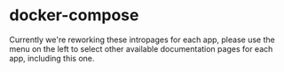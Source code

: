 # docker-compose

Currently we're reworking these intropages for each app, please use the menu on the left to select other available documentation pages for each app, including this one.
